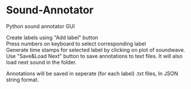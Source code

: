 # Sound-Annotator
Python sound annotator GUI

Create labels using "Add label" button   
Press numbers on keyboard to select corresponding label    
Generate time stamps for selected label by clicking on plot of soundwave.  
Use "Save&Load Next" button to save annotations to text files. It will also load next sound in the folder.  

Annotations will be saved in seperate (for each label) .txt files, In JSON string format.  
